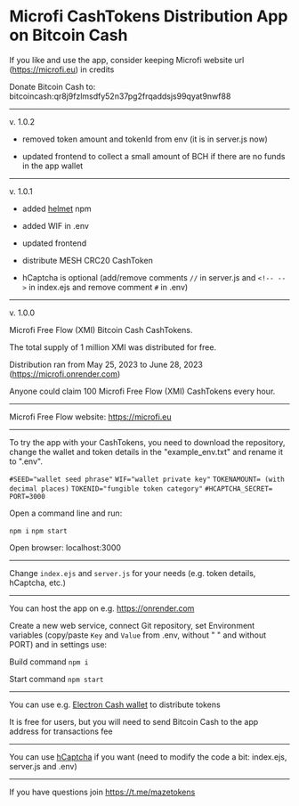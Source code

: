 # Microfi CashTokens Distribution App on Bitcoin Cash

If you like and use the app, consider keeping Microfi website url (https://microfi.eu) in credits

Donate Bitcoin Cash to: bitcoincash:qr8j9fzlmsdfy52n37pg2frqaddsjs99qyat9nwf88

---

v. 1.0.2

- removed token amount and tokenId from env (it is in server.js now)

- updated frontend to collect a small amount of BCH if there are no funds in the app wallet

---

v. 1.0.1

- added [helmet](https://www.npmjs.com/package/helmet) npm

- added WIF in .env

- updated frontend

- distribute MESH CRC20 CashToken

- hCaptcha is optional (add/remove comments `//` in server.js and `<!-- -->` in index.ejs and remove comment `#` in .env)

--- 
v. 1.0.0

Microfi Free Flow (XMI) Bitcoin Cash CashTokens.

The total supply of 1 million XMI was distributed for free.

Distribution ran from May 25, 2023 to June 28, 2023 (https://microfi.onrender.com)

Anyone could claim 100 Microfi Free Flow (XMI) CashTokens every hour.

---

Microfi Free Flow website: https://microfi.eu

---

To try the app with your CashTokens, you need to download the repository, change the wallet and token details in the "example_env.txt" and rename it to ".env".

`#SEED="wallet seed phrase"`
`WIF="wallet private key"`
`TOKENAMOUNT= (with decimal places)`
`TOKENID="fungible token category"`
`#HCAPTCHA_SECRET=`
`PORT=3000`

Open a command line and run:

`npm i`
`npm start`

Open browser: localhost:3000

---

Change `index.ejs` and `server.js` for your needs (e.g. token details, hCaptcha, etc.)

---

You can host the app on e.g. https://onrender.com

Create a new web service, connect Git repository, set Environment variables (copy/paste `Key` and `Value`  from .env, without " " and without PORT) and in settings use:

Build command `npm i`

Start command `npm start`

---

You can use e.g. [Electron Cash wallet](https://electroncash.org) to distribute tokens

It is free for users, but you will need to send Bitcoin Cash to the app address for transactions fee

---

You can use [hCaptcha](https://hCaptcha.com/?r=913a126f378f) if you want (need to modify the code a bit: index.ejs, server.js and .env)

---

If you have questions join https://t.me/mazetokens